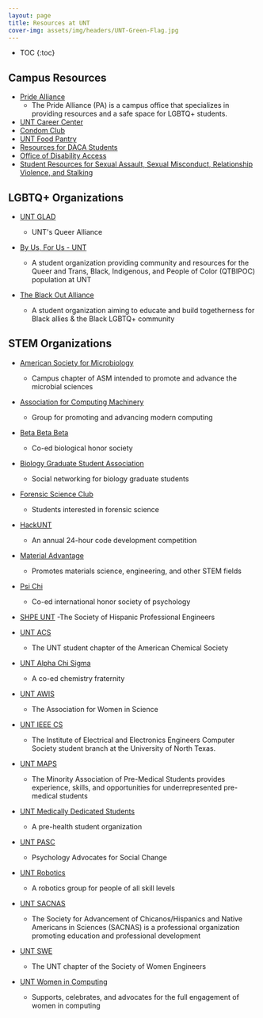 ```yaml
---
layout: page
title: Resources at UNT
cover-img: assets/img/headers/UNT-Green-Flag.jpg
---
```


* TOC
{:toc}

## Campus Resources

- [Pride Alliance](https://ied.unt.edu/pridealliance)
    - The Pride Alliance (PA) is a campus office that specializes in providing
    resources and a safe space for LGBTQ+ students.
- [UNT Career Center](https://careercenter.unt.edu/)
- [Condom Club](https://studentaffairs.unt.edu/student-health-and-wellness-center/services/condom-club)
- [UNT Food Pantry](https://deanofstudents.unt.edu/resources/food-pantry)
- [Resources for DACA Students](https://www.unt.edu/daca)
- [Office of Disability Access](https://disability.unt.edu/)
- [Student Resources for Sexual Assault, Sexual Misconduct, Relationship Violence, and Stalking](https://ied.unt.edu/sites/default/files/student_resources_for_sexual_misconduct.pdf)

## LGBTQ+ Organizations

- [UNT GLAD](https://twitter.com/untglad)
    - UNT's Queer Alliance

- [By Us, For Us - UNT](https://twitter.com/bufu_unt)
    - A student organization providing community and resources for the Queer and
    Trans, Black, Indigenous, and People of Color (QTBIPOC) population at UNT

- [The Black Out Alliance](https://twitter.com/BlackOut_UNT)
    - A student organization aiming to educate and build togetherness for
    Black allies & the Black LGBTQ+ community

## STEM Organizations

- [American Society for Microbiology](https://unt.campuslabs.com/engage/organization/american-society-for-microbiology)
    - Campus chapter of ASM intended to promote and advance the microbial
    sciences

- [Association for Computing Machinery](https://unt.campuslabs.com/engage/organization/acm-unt)
    - Group for promoting and advancing modern computing

- [Beta Beta Beta](https://unt.campuslabs.com/engage/organization/beta-beta-beta-biological-honor-society)
    - Co-ed biological honor society

- [Biology Graduate Student Association](https://unt.campuslabs.com/engage/organization/biology-graduate-student-association)
    - Social networking for biology graduate students

- [Forensic Science Club](https://unt.campuslabs.com/engage/organization/forensic-science-club)
    - Students interested in forensic science

- [HackUNT](https://unthackathon.com/)
    - An annual 24-hour code development competition

- [Material Advantage](https://unt.campuslabs.com/engage/organization/material-advantage)
    - Promotes materials science, engineering, and other STEM fields

- [Psi Chi](https://unt.campuslabs.com/engage/organization/psi-chi-international-honor-society-of-psychology)
    - Co-ed international honor society of psychology

- [SHPE UNT](https://twitter.com/shpeunt)
    -The Society of Hispanic Professional Engineers

- [UNT ACS](https://chemistry.unt.edu/node/4559)
    - The UNT student chapter of the American Chemical Society

- [UNT Alpha Chi Sigma](https://alphachisigmabetaeta.weebly.com/)
    - A co-ed chemistry fraternity

- [UNT AWIS](https://twitter.com/northtexasawis)
    - The Association for Women in Science

- [UNT IEEE CS](https://unt.campuslabs.com/engage/organization/ieee-computer-society)
    - The Institute of Electrical and Electronics Engineers Computer Society
    student branch at the University of North Texas.

- [UNT MAPS](https://msha.ke/untmapsorg/)
    - The Minority Association of Pre-Medical Students provides experience,
    skills, and opportunities for underrepresented pre-medical students

- [UNT Medically Dedicated Students](https://twitter.com/UNT_MDSO)
    - A pre-health student organization

- [UNT PASC](https://untpasc.wixsite.com/pasc)
    - Psychology Advocates for Social Change

- [UNT Robotics](https://www.untrobotics.com/)
    - A robotics group for people of all skill levels

- [UNT SACNAS](https://unt.campuslabs.com/engage/organization/UNT-SACNAS)
    - The Society for Advancement of Chicanos/Hispanics and Native Americans in
    Sciences (SACNAS) is a professional organization promoting education and
    professional development

- [UNT SWE](http://www.untswe.org/)
    - The UNT chapter of the ​Society of Women Engineers

- [UNT Women in Computing](https://twitter.com/unt_wic)
    - Supports, celebrates, and advocates for the full engagement of women in
    computing
